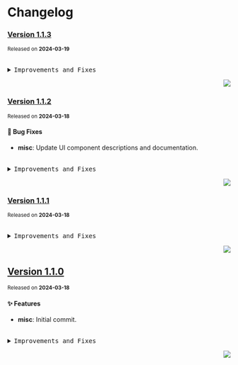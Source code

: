 <a name="readme-top"></a>

# Changelog

### [Version 1.1.3](https://github.com/arietta-studio/arietta-ui/compare/v1.1.2...v1.1.3)

<sup>Released on **2024-03-19**</sup>

<br/>

<details>
<summary><kbd>Improvements and Fixes</kbd></summary>

</details>

<div align="right">

[![](https://img.shields.io/badge/-BACK_TO_TOP-151515?style=flat-square)](#readme-top)

</div>

### [Version 1.1.2](https://github.com/arietta-studio/arietta-ui/compare/v1.1.1...v1.1.2)

<sup>Released on **2024-03-18**</sup>

#### 🐛 Bug Fixes

- **misc**: Update UI component descriptions and documentation.

<br/>

<details>
<summary><kbd>Improvements and Fixes</kbd></summary>

#### What's fixed

- **misc**: Update UI component descriptions and documentation ([9678a8d](https://github.com/arietta-studio/arietta-ui/commit/9678a8d))

</details>

<div align="right">

[![](https://img.shields.io/badge/-BACK_TO_TOP-151515?style=flat-square)](#readme-top)

</div>

### [Version 1.1.1](https://github.com/arietta-studio/arietta-ui/compare/v1.1.0...v1.1.1)

<sup>Released on **2024-03-18**</sup>

<br/>

<details>
<summary><kbd>Improvements and Fixes</kbd></summary>

</details>

<div align="right">

[![](https://img.shields.io/badge/-BACK_TO_TOP-151515?style=flat-square)](#readme-top)

</div>

## [Version 1.1.0](https://github.com/arietta-studio/arietta-ui/compare/v1.0.0...v1.1.0)

<sup>Released on **2024-03-18**</sup>

#### ✨ Features

- **misc**: Initial commit.

<br/>

<details>
<summary><kbd>Improvements and Fixes</kbd></summary>

#### What's improved

- **misc**: Initial commit ([14b58d9](https://github.com/arietta-studio/arietta-ui/commit/14b58d9))

</details>

<div align="right">

[![](https://img.shields.io/badge/-BACK_TO_TOP-151515?style=flat-square)](#readme-top)

</div>
